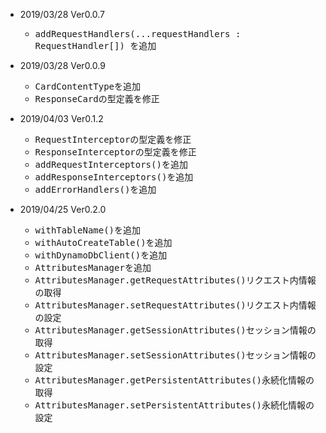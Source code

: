 * 2019/03/28 Ver0.0.7
    * <tt>addRequestHandlers(...requestHandlers : RequestHandler[]) </tt>を追加

* 2019/03/28 Ver0.0.9
    * <tt>CardContentType</tt>を追加
    * <tt>ResponseCard</tt>の型定義を修正

* 2019/04/03 Ver0.1.2
    * <tt>RequestInterceptor</tt>の型定義を修正
    * <tt>ResponseInterceptor</tt>の型定義を修正
    * <tt>addRequestInterceptors()</tt>を追加
    * <tt>addResponseInterceptors()</tt>を追加
    * <tt>addErrorHandlers()</tt>を追加

* 2019/04/25 Ver0.2.0
    * <tt>withTableName()</tt>を追加
    * <tt>withAutoCreateTable()</tt>を追加
    * <tt>withDynamoDbClient()</tt>を追加
    * <tt>AttributesManager</tt>を追加
    * <tt>AttributesManager.getRequestAttributes()</tt>リクエスト内情報の取得
    * <tt>AttributesManager.setRequestAttributes()</tt>リクエスト内情報の設定
    * <tt>AttributesManager.getSessionAttributes()</tt>セッション情報の取得
    * <tt>AttributesManager.setSessionAttributes()</tt>セッション情報の設定
    * <tt>AttributesManager.getPersistentAttributes()</tt>永続化情報の取得
    * <tt>AttributesManager.setPersistentAttributes()</tt>永続化情報の設定
    

